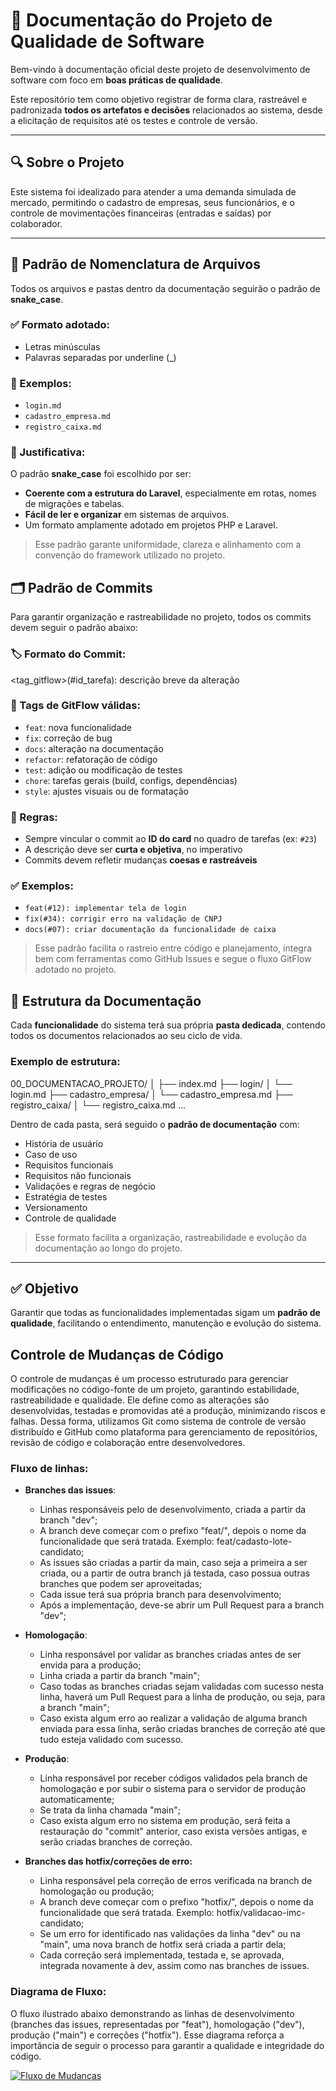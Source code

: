 # 📘 Documentação do Projeto de Qualidade de Software

Bem-vindo à documentação oficial deste projeto de desenvolvimento de software com foco em **boas práticas de qualidade**.

Este repositório tem como objetivo registrar de forma clara, rastreável e padronizada **todos os artefatos e decisões** relacionados ao sistema, desde a elicitação de requisitos até os testes e controle de versão.

---

## 🔍 Sobre o Projeto

Este sistema foi idealizado para atender a uma demanda simulada de mercado, permitindo o cadastro de empresas, seus funcionários, e o controle de movimentações financeiras (entradas e saídas) por colaborador.

---

## 🧾 Padrão de Nomenclatura de Arquivos

Todos os arquivos e pastas dentro da documentação seguirão o padrão de **snake_case**.

### ✅ Formato adotado:
- Letras minúsculas
- Palavras separadas por underline (_)

### 📌 Exemplos:
- `login.md`
- `cadastro_empresa.md`
- `registro_caixa.md`

### 🎯 Justificativa:
O padrão **snake_case** foi escolhido por ser:
- **Coerente com a estrutura do Laravel**, especialmente em rotas, nomes de migrações e tabelas.
- **Fácil de ler e organizar** em sistemas de arquivos.
- Um formato amplamente adotado em projetos PHP e Laravel.

> Esse padrão garante uniformidade, clareza e alinhamento com a convenção do framework utilizado no projeto.


## 🗂️ Padrão de Commits

Para garantir organização e rastreabilidade no projeto, todos os commits devem seguir o padrão abaixo:

### 🏷️ Formato do Commit:

<tag_gitflow>(#id_tarefa): descrição breve da alteração

### 🔧 Tags de GitFlow válidas:
- `feat`: nova funcionalidade
- `fix`: correção de bug
- `docs`: alteração na documentação
- `refactor`: refatoração de código
- `test`: adição ou modificação de testes
- `chore`: tarefas gerais (build, configs, dependências)
- `style`: ajustes visuais ou de formatação

### 📌 Regras:
- Sempre vincular o commit ao **ID do card** no quadro de tarefas (ex: `#23`)
- A descrição deve ser **curta e objetiva**, no imperativo
- Commits devem refletir mudanças **coesas e rastreáveis**

### ✅ Exemplos:
- `feat(#12): implementar tela de login`
- `fix(#34): corrigir erro na validação de CNPJ`
- `docs(#07): criar documentação da funcionalidade de caixa`

> Esse padrão facilita o rastreio entre código e planejamento, integra bem com ferramentas como GitHub Issues e segue o fluxo GitFlow adotado no projeto.

## 📁 Estrutura da Documentação

Cada **funcionalidade** do sistema terá sua própria **pasta dedicada**, contendo todos os documentos relacionados ao seu ciclo de vida.

### Exemplo de estrutura:

00_DOCUMENTACAO_PROJETO/
│
├── index.md
├── login/
│ └── login.md
├── cadastro_empresa/
│ └── cadastro_empresa.md
├── registro_caixa/
│ └── registro_caixa.md
...

Dentro de cada pasta, será seguido o **padrão de documentação** com:

- História de usuário  
- Caso de uso  
- Requisitos funcionais  
- Requisitos não funcionais  
- Validações e regras de negócio  
- Estratégia de testes  
- Versionamento  
- Controle de qualidade

> Esse formato facilita a organização, rastreabilidade e evolução da documentação ao longo do projeto.
---

## ✅ Objetivo

Garantir que todas as funcionalidades implementadas sigam um **padrão de qualidade**, facilitando o entendimento, manutenção e evolução do sistema.

## Controle de Mudanças de Código

O controle de mudanças é um processo estruturado para gerenciar modificações no código-fonte de um projeto, garantindo estabilidade, rastreabilidade e qualidade. Ele define como as alterações são desenvolvidas, testadas e promovidas até a produção, minimizando riscos e falhas. Dessa forma, utilizamos Git como sistema de controle de versão distribuído e GitHub como plataforma para gerenciamento de repositórios, revisão de código e colaboração entre desenvolvedores.

### Fluxo de linhas:

- **Branches das issues**:
    - Linhas responsáveis pelo de desenvolvimento, criada a partir da branch "dev";
    - A branch deve começar com o prefixo "feat/", depois o nome da funcionalidade que será tratada. Exemplo: feat/cadasto-lote-candidato;
    - As issues são criadas a partir da main, caso seja a primeira a ser criada, ou a partir de outra branch já testada, caso possua outras branches que podem ser aproveitadas;  
    - Cada issue terá sua própria branch para desenvolvimento;
    - Após a implementação, deve-se abrir um Pull Request para a branch "dev";
    
- **Homologação**:
    - Linha responsável por validar as branches criadas antes de ser envida para a produção;
    - Linha criada a partir da branch "main";
    - Caso todas as branches criadas sejam validadas com sucesso nesta linha, haverá um Pull Request para a linha de produção, ou seja, para a branch "main";
    - Caso exista algum erro ao realizar a validação de alguma branch enviada para essa linha, serão criadas branches de correção até que tudo esteja validado com sucesso.

- **Produção**:
    - Linha responsável por receber códigos validados pela branch de homologação e por subir o sistema para o servidor de produção automaticamente;
    - Se trata da linha chamada "main";
    - Caso exista algum erro no sistema em produção, será feita a restauração do "commit" anterior, caso exista versões antigas, e serão criadas branches de correção.
    
- **Branches das hotfix/correções de erro:**
    - Linha responsável pela correção de erros verificada na branch de homologação ou produção;
    - A branch deve começar com o prefixo "hotfix/", depois o nome da funcionalidade que será tratada. Exemplo: hotfix/validacao-imc-candidato;
    - Se um erro for identificado nas validações da linha "dev" ou na "main", uma nova branch de hotfix será criada a partir dela;
    - Cada correção será implementada, testada e, se aprovada, integrada novamente à dev, assim como nas branches de issues.

### Diagrama de Fluxo:

O fluxo ilustrado abaixo demonstrando as linhas de desenvolvimento (branches das issues, representadas por "feat"), homologação ("dev"), produção ("main") e correções ("hotfix"). Esse diagrama reforça a importância de seguir o processo para garantir a qualidade e integridade do código.

[![Fluxo de Mudanças](https://i.postimg.cc/26zB50dN/Fluxo-de-mudan-as-2.png)](https://postimg.cc/CZQKPH6c)
